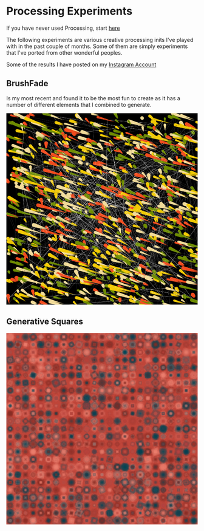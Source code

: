 # Processing Experiments 

If you have never used Processing, start  [here](https://www.github.com/cdr6934/AwesomeProcessing)


The following experiments are various creative processing inits I've played with in the past couple of months. Some of them are simply experiments that I've ported from other wonderful peoples. 

Some of the results I have posted on my [Instagram Account](https://www.instagram.com/generate.collective/)

## BrushFade 
Is my most recent and found it to be the most fun to create as it has a number of different elements that I combined to generate. 

![BrushFade](BrushFade/20190928-171201.png)


## Generative Squares
![GenerativeSquares](GenerativeSquares/2073-65642.png)
